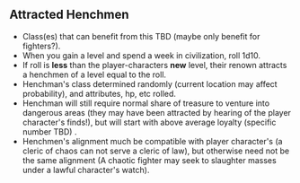 

## Attracted Henchmen
* Class(es) that can benefit from this TBD (maybe only benefit for fighters?).
* When you gain a level and spend a week in civilization, roll 1d10.  
* If roll is **less** than the player-characters **new** level, their renown attracts a henchmen of a level equal to the roll.
* Henchman's class determined randomly (current location may affect probability), and attributes, hp, etc rolled.
* Henchman will still require normal share of treasure to venture into dangerous areas (they may have been attracted by hearing of the player character's finds!), but will start with above average loyalty (specific number TBD) . 
* Henchmen's alignment much be compatible with player character's (a cleric of chaos can not serve a cleric of law), but otherwise need not be the same alignment (A chaotic fighter may seek to slaughter masses under a lawful character's watch).